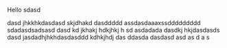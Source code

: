 Hello
sdasd

dasd
jhkkhkdasdasd skjdhakd
dasddddd
assdasdaaaxssddddddddd
sdadasdsadsasd
dasd kd jkhakj hdkjhkj h sd asdadada
dasdkj hkjdasdasds
dasd jasdadhjhkhdasdasddd
kdhkjhdj
das
ddasda
dasdasd
asd
as
d
a
s
